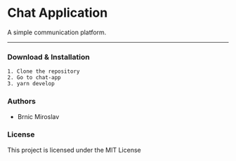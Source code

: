 Chat Application 
=======================================

A simple communication platform.

* * *

### Download & Installation

```
1. Clone the repository
2. Go to chat-app
3. yarn develop
```


### Authors

*   Brnic Miroslav

### License

This project is licensed under the MIT License